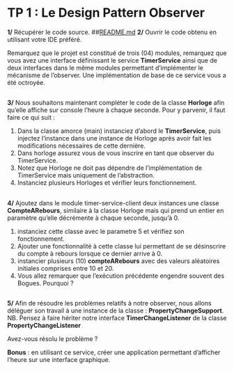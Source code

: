 # TP 1 : Le Design Pattern Observer

**1/** Récupérer le code source.
##[README.md](README.md)
**2/** Ouvrir le code obtenu en utilisant votre IDE préféré.

   Remarquez que le projet est constitué de trois (04) modules, remarquez que vous avez une interface définissant le service **TimerService** ainsi que de deux interfaces dans le même modules permettant d’implémenter le mécanisme de l’observer.  Une implémentation de base de ce service vous a été octroyée.
##
**3/** Nous souhaitons maintenant compléter le code de la classe **Horloge** afin qu’elle affiche sur console l’heure à chaque seconde. Pour y parvenir, il faut faire ce qui suit :
1.	Dans la classe amorce (main) instanciez d’abord le **TimerService**, puis injectez l’instance dans une instance de Horloge après avoir fait les modifications nécessaires de cette dernière. 
2.	Dans horloge assurez vous de vous inscrire en tant que observer du TimerService.
3.	Notez que Horloge ne doit pas dépendre de l’implémentation de TimerService mais uniquement de l’abstraction.
4.	Instanciez plusieurs Horloges et vérifier leurs fonctionnement.
##
**4/** Ajoutez dans le module timer-service-client deux instances une classe **CompteARebours**, similaire à la classe Horloge mais qui prend un entier en paramètre qu’elle décrémente à chaque seconde, jusqu’à 0.
1.	instanciez cette classe avec le parametre 5 et vérifiez son fonctionnement. 
2.	Ajouter une fonctionnalité à cette classe lui permettant de se désinscrire du compte à rebours lorsque ce dernier arrive à 0. 
3.	instancier plusieurs (10) **compteARebours** avec des valeurs aléatoires initiales comprises entre 10 et 20. 
4.	Vous allez remarquer que l’exécution précédente engendre souvent des Bogues.  Pourquoi ?
##
**5/** Afin de résoudre les problèmes relatifs à notre observer, nous allons déléguer son travail à une instance de la classe : **PropertyChangeSupport**.
   NB.  Pensez à faire hériter notre interface **TimerChangeListener** de la classe **PropertyChangeListener**

Avez-vous résolu le problème ?

**Bonus** : en utilisant ce service, créer une application permettant d’afficher l’heure sur une interface graphique.
